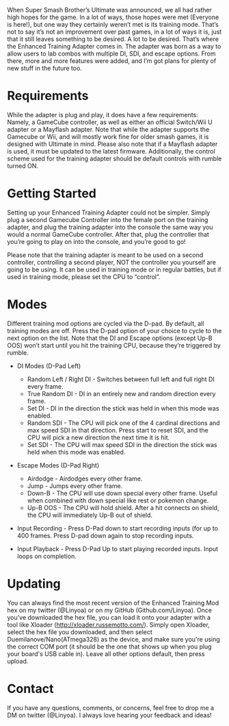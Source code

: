 When Super Smash Brother’s Ultimate was announced, we all had rather high hopes for the game. In a lot of ways, those hopes were met (Everyone is here!), but one way they certainly weren’t met is its training mode. That’s not to say it’s not an improvement over past games, in a lot of ways it is, just that it still leaves something to be desired. A lot to be desired. That’s where the Enhanced Training Adapter comes in.
The adapter was born as a way to allow users to lab combos with multiple DI, SDI, and escape options. From there, more and more features were added, and I’m got plans for plenty of new stuff in the future too.

# Requirements

While the adapter is plug and play, it does have a few requirements: Namely, a GameCube controller, as well as either an official Switch/Wii U adapter or a Mayflash adapter. Note that while the adapter supports the Gamecube or Wii, and will mostly work fine for older smash games, it is designed with Ultimate in mind. Please also note that if a Mayflash adapter is used, it must be updated to the latest firmware. Additionally, the control scheme used for the training adapter should be default controls with rumble turned ON. 

# Getting Started

Setting up your Enhanced Training Adapter could not be simpler. Simply plug a second Gamecube Controller into the female port on the training adapter, and plug the training adapter into the console the same way you would a normal GameCube controller. After that, plug the controller that you’re going to play on into the console, and you’re good to go!

Please note that the training adapter is meant to be used on a second controller, controlling a second player, NOT the controller you yourself are going to be using. It can be used in training mode or in regular battles, but if used in training mode, please set the CPU to “control”.

# Modes

Different training mod options are cycled via the D-pad. By default, all training modes are off. Press the D-pad option of your choice to cycle to the next option on the list. Note that the DI and Escape options (except Up-B OOS) won’t start until you hit the training CPU, because they’re triggered by rumble.

- DI Modes (D-Pad Left)
	- Random Left / Right DI - Switches between full left and full right DI every frame.
	- True Random DI - DI in an entirely new and random direction every frame.
	- Set DI - DI in the direction the stick was held in when this mode was enabled.
	- Random SDI - The CPU will pick one of the 4 cardinal directions and max speed SDI in that direction. Press start to reset SDI, and the CPU will pick a new direction the next time it is hit.
	- Set SDI - The CPU will max speed SDI in the direction the stick was held when this mode was enabled.

- Escape Modes (D-Pad Right)
	- Airdodge - Airdodges every other frame.
	- Jump - Jumps every other frame.
	- Down-B - The CPU will use down special every other frame. Useful when combined with down special like rest or pokemon change.
	- Up-B OOS - The CPU will hold shield. After a hit connects on shield, the CPU will immediately Up-B out of shield.

- Input Recording - Press D-Pad down to start recording inputs (for up to 400 frames. Press D-pad down again to stop recording inputs.
- Input Playback - Press D-Pad Up to start playing recorded inputs. Input loops on completion.

# Updating
You can always find the most recent version of the Enhanced Training Mod hex on my twitter (@Linyoa) or on my GitHub (Github.com/Linyoa). Once you’ve downloaded the hex file, you can load it onto your adapter with a tool like Xloader (http://xloader.russemotto.com/). Simply open Xloader, select the hex file you downloaded,  and then select Duemilanove/Nano(ATmega328) as the device, and make sure you're using the correct COM port (it should be the one that shows up when you plug your board's USB cable in). Leave all other options default, then press upload.

# Contact
If you have any questions, comments, or concerns, feel free to drop me a DM on twitter (@Linyoa). I always love hearing your feedback and ideas!
